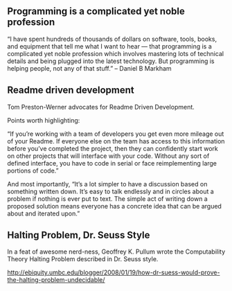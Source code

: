 

## Programming is a complicated yet noble profession
“I have spent hundreds of thousands of dollars on software, tools, books, and equipment that tell me what I want to hear — that programming is a complicated yet noble profession which involves mastering lots of technical details and being plugged into the latest technology. But programming is helping people, not any of that stuff.” – Daniel B Markham

## Readme driven development
Tom Preston-Werner advocates for Readme Driven Development.

Points worth highlighting:

“If you’re working with a team of developers you get even more mileage out of your Readme. If everyone else on the team has access to this information before you’ve completed the project, then they can confidently start work on other projects that will interface with your code. Without any sort of defined interface, you have to code in serial or face reimplementing large portions of code.”

And most importantly, “It’s a lot simpler to have a discussion based on something written down. It’s easy to talk endlessly and in circles about a problem if nothing is ever put to text. The simple act of writing down a proposed solution means everyone has a concrete idea that can be argued about and iterated upon.”

## Halting Problem, Dr. Seuss Style

In a feat of awesome nerd-ness, Geoffrey K. Pullum wrote the Computability Theory Halting Problem described in Dr. Seuss style.

http://ebiquity.umbc.edu/blogger/2008/01/19/how-dr-suess-would-prove-the-halting-problem-undecidable/

